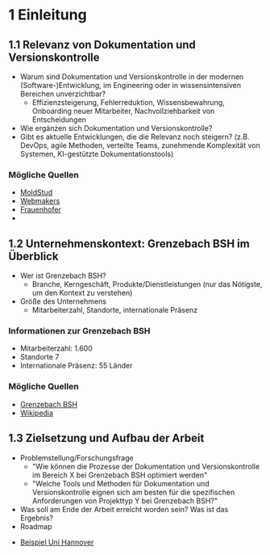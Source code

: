# 1 Einleitung

## 1.1 Relevanz von Dokumentation und Versionskontrolle

* Warum sind Dokumentation und Versionskontrolle in der modernen (Software-)Entwicklung, im Engineering oder in
  wissensintensiven Bereichen unverzichtbar?
    * Effizienzsteigerung, Fehlerreduktion, Wissensbewahrung, Onboarding neuer Mitarbeiter, Nachvollziehbarkeit von
      Entscheidungen
* Wie ergänzen sich Dokumentation und Versionskontrolle?
* Gibt es aktuelle Entwicklungen, die die Relevanz noch steigern? (z.B. DevOps, agile Methoden, verteilte Teams,
  zunehmende Komplexität von Systemen, KI-gestützte Dokumentationstools)

### Mögliche Quellen

- [MoldStud](https://moldstud.com/articles/p-the-importance-of-version-control-systems-in-software-development)
- [Webmakers](https://webmakers.expert/en/blog/the-importance-of-documentation-in-software-projects)
- [Frauenhofer](https://www.iese.fraunhofer.de/blog/anforderungsdokumentation-3-herausforderungen-bei-dokumentation-agiler-anforderungen/)
-

## 1.2 Unternehmenskontext: Grenzebach BSH im Überblick

* Wer ist Grenzebach BSH?
    * Branche, Kerngeschäft, Produkte/Dienstleistungen (nur das Nötigste, um den Kontext zu verstehen)
* Größe des Unternehmens
    * Mitarbeiterzahl, Standorte, internationale Präsenz

### Informationen zur Grenzebach BSH

- Mitarbeiterzahl: 1.600
- Standorte 7
- Internationale Präsenz: 55 Länder

### Mögliche Quellen

- [Grenzebach BSH](https://www.grenzebach.com/de/)
- [Wikipedia](https://de.wikipedia.org/wiki/Grenzebach-Gruppe)

## 1.3 Zielsetzung und Aufbau der Arbeit

* Problemstellung/Forschungsfrage
    * "Wie können die Prozesse der Dokumentation und Versionskontrolle im Bereich X bei Grenzebach BSH optimiert werden"
    * "Welche Tools und Methoden für Dokumentation und Versionskontrolle eignen sich am besten für die spezifischen
      Anforderungen von Projekttyp Y bei Grenzebach BSH?"
* Was soll am Ende der Arbeit erreicht worden sein? Was ist das Ergebnis?
* Roadmap

- [Beispiel Uni Hannover](https://www.pi.uni-hannover.de/fileadmin/pi/se/Stud-Arbeiten/2023/Sasse2023.pdf)
